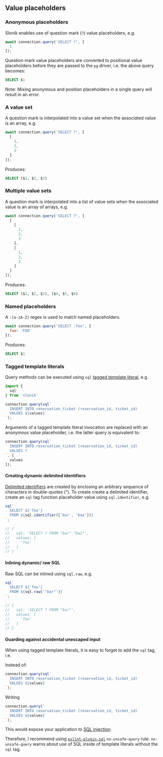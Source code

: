 ## Value placeholders

### Anonymous placeholders

Slonik enables use of question mark (`?`) value placeholders, e.g.

```js
await connection.query('SELECT ?', [
  1
]);

```

Question mark value placeholders are converted to positional value placeholders before they are passed to the `pg` driver, i.e. the above query becomes:

```sql
SELECT $1
```

Note: Mixing anonymous and position placeholders in a single query will result in an error.

### A value set

A question mark is interpolated into a value set when the associated value is an array, e.g.

```js
await connection.query('SELECT ?', [
  [
    1,
    2,
    3
  ]
]);

```

Produces:

```sql
SELECT ($1, $2, $3)

```

### Multiple value sets

A question mark is interpolated into a list of value sets when the associated value is an array of arrays, e.g.

```js
await connection.query('SELECT ?', [
  [
    [
      1,
      2,
      3
    ],
    [
      1,
      2,
      3
    ]
  ]
]);

```

Produces:

```sql
SELECT ($1, $2, $3), ($4, $5, $6)

```

### Named placeholders

A `:[a-zA-Z]` regex is used to match named placeholders.

```js
await connection.query('SELECT :foo', {
  foo: 'FOO'
});

```

Produces:

```sql
SELECT $1

```

### Tagged template literals

Query methods can be executed using `sql` [tagged template literal](https://developer.mozilla.org/en/docs/Web/JavaScript/Reference/Template_literals#Tagged_template_literals), e.g.

```js
import {
  sql
} from 'slonik'

connection.query(sql`
  INSERT INTO reservation_ticket (reservation_id, ticket_id)
  VALUES ${values}
`);

```

Arguments of a tagged template literal invocation are replaced with an anonymous value placeholder, i.e. the latter query is equivalent to:

```js
connection.query(sql`
  INSERT INTO reservation_ticket (reservation_id, ticket_id)
  VALUES ?
`, [
  values
]);

```

#### Creating dynamic delimited identifiers

[Delimited identifiers](https://www.postgresql.org/docs/current/static/sql-syntax-lexical.html#SQL-SYNTAX-IDENTIFIERS) are created by enclosing an arbitrary sequence of characters in double-quotes ("). To create create a delimited identifier, create an `sql` tag function placeholder value using `sql.identifier`, e.g.

```js
sql`
  SELECT ${'foo'}
  FROM ${sql.identifier(['bar', 'baz'])}
`;

// {
//   sql: 'SELECT ? FROM "bar"."baz"',
//   values: [
//     'foo'
//   ]
// }

```

#### Inlining dynamic/ raw SQL

Raw SQL can be inlined using `sql.raw`, e.g.

```js
sql`
  SELECT ${'foo'}
  FROM ${sql.raw('"bar"')}
`;

// {
//   sql: 'SELECT ? FROM "bar"',
//   values: [
//     'foo'
//   ]
// }

```

#### Guarding against accidental unescaped input

When using tagged template literals, it is easy to forget to add the `sql` tag, i.e.

Instead of:

```js
connection.query(sql`
  INSERT INTO reservation_ticket (reservation_id, ticket_id)
  VALUES ${values}
`);

```

Writing

```js
connection.query(`
  INSERT INTO reservation_ticket (reservation_id, ticket_id)
  VALUES ${values}
`);

```

This would expose your application to [SQL injection](https://en.wikipedia.org/wiki/SQL_injection).

Therefore, I recommend using [`eslint-plugin-sql`](https://github.com/gajus/eslint-plugin-sql) `no-unsafe-query` rule. `no-unsafe-query` warns about use of SQL inside of template literals without the `sql` tag.
